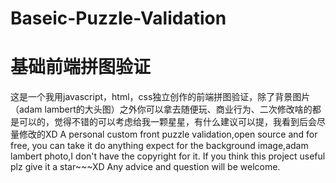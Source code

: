 # Baseic-Puzzle-Validation
# 基础前端拼图验证

这是一个我用javascript，html，css独立创作的前端拼图验证，除了背景图片（adam lambert的大头图）之外你可以拿去随便玩、商业行为、二次修改啥的都是可以的，觉得不错的可以考虑给我一颗星星，有什么建议可以提，我看到后会尽量修改的XD
A personal custom front puzzle validation,open source and for free, you can take it do anything expect for the background image,adam lambert photo,I don't have the copyright for it.
If you think this project useful plz give it a star~~~XD
Any advice and question will be welcome.

